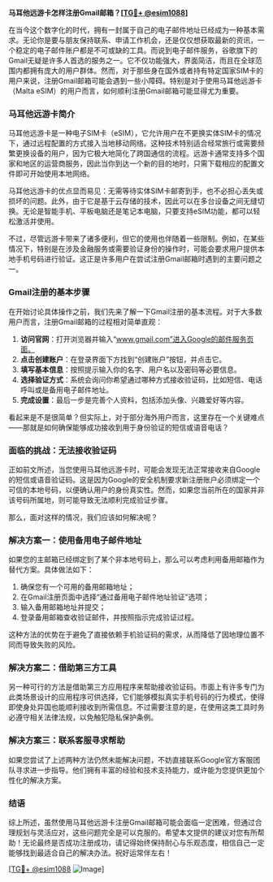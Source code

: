 **马耳他远游卡怎样注册Gmail邮箱？[[TG💪+ @esim1088](https://t.me/s/esim1088)]**

在当今这个数字化的时代，拥有一封属于自己的电子邮件地址已经成为一种基本需求。无论你是要与朋友保持联系、申请工作机会，还是仅仅想获取最新的资讯，一个稳定的电子邮件账户都是不可或缺的工具。而说到电子邮件服务，谷歌旗下的Gmail无疑是许多人首选的服务之一。它不仅功能强大，界面简洁，而且在全球范围内都拥有庞大的用户群体。然而，对于那些身在国外或者持有特定国家SIM卡的用户来说，注册Gmail邮箱可能会遇到一些小障碍。特别是对于使用马耳他远游卡（Malta eSIM）的用户而言，如何顺利注册Gmail邮箱可能显得尤为重要。

### 马耳他远游卡简介

马耳他远游卡是一种电子SIM卡（eSIM），它允许用户在不更换实体SIM卡的情况下，通过远程配置的方式接入当地移动网络。这种技术特别适合经常旅行或需要频繁更换设备的用户，因为它极大地简化了跨国通信的流程。远游卡通常支持多个国家和地区的运营商服务，因此当你到达一个新的目的地时，只需下载相应的配置文件即可开始使用本地网络。

马耳他远游卡的优点显而易见：无需等待实体SIM卡邮寄到手，也不必担心丢失或损坏的问题。此外，由于它是基于云存储的技术，因此可以在多台设备之间无缝切换。无论是智能手机、平板电脑还是笔记本电脑，只要支持eSIM功能，都可以轻松激活并使用。

不过，尽管远游卡带来了诸多便利，但它的使用也伴随着一些限制。例如，在某些情况下，特别是在涉及金融服务或需要验证身份的操作时，可能会要求用户提供本地手机号码进行验证。这正是许多用户在尝试注册Gmail邮箱时遇到的主要问题之一。

### Gmail注册的基本步骤

在开始讨论具体操作之前，我们先来了解一下Gmail注册的基本流程。对于大多数用户而言，注册Gmail邮箱的过程相对简单直观：

1. **访问官网**：打开浏览器并输入“www.gmail.com”进入Google的邮件服务页面。
2. **点击创建账户**：在登录界面下方找到“创建账户”按钮，并点击它。
3. **填写基本信息**：按照提示输入你的名字、用户名以及密码等必要信息。
4. **选择验证方式**：系统会询问你希望通过哪种方式接收验证码，比如短信、电话呼叫或是备用电子邮件地址。
5. **完成设置**：最后一步是完善个人资料，包括添加头像、兴趣爱好等内容。

看起来是不是很简单？但实际上，对于部分海外用户而言，这里存在一个关键难点——那就是如何确保能够成功接收到用于身份验证的短信或语音电话？

### 面临的挑战：无法接收验证码

正如前文所述，当您使用马耳他远游卡时，可能会发现无法正常接收来自Google的短信或语音验证码。这是因为Google的安全机制要求新注册账户必须绑定一个可信的本地号码，以便确认用户的身份真实性。然而，如果您当前所在的国家并非该号码所属地，则可能导致无法顺利完成验证步骤。

那么，面对这样的情况，我们应该如何解决呢？

### 解决方案一：使用备用电子邮件地址

如果您的主邮箱已经绑定到了某个非本地号码上，那么可以考虑利用备用邮箱作为替代方案。具体做法如下：

1. 确保您有一个可用的备用邮箱地址；
2. 在Gmail注册页面中选择“通过备用电子邮件地址验证”选项；
3. 输入备用邮箱地址并提交；
4. 登录备用邮箱查收验证邮件，并按照指示完成验证过程。

这种方法的优势在于避免了直接依赖手机验证码的需求，从而降低了因地理位置不同而导致失败的风险。

### 解决方案二：借助第三方工具

另一种可行的方法是借助第三方应用程序来帮助接收验证码。市面上有许多专门为此类场景设计的应用程序可供选择，它们能够模拟真实手机号码的行为模式，使得即使身处异国也能顺利接收到所需信息。不过需要注意的是，在使用这类工具时务必遵守相关法律法规，以免触犯隐私保护条例。

### 解决方案三：联系客服寻求帮助

如果您尝试了上述两种方法仍然未能解决问题，不妨直接联系Google官方客服团队寻求进一步指导。他们拥有丰富的经验和技术支持能力，或许能为您提供更加个性化的解决方案。

### 结语

综上所述，虽然使用马耳他远游卡注册Gmail邮箱可能会面临一定困难，但通过合理规划与灵活应对，这些问题完全是可以克服的。希望本文提供的建议对您有所帮助！无论最终是否成功注册成功，请记得始终保持耐心与乐观态度，相信自己一定能够找到最适合自己的解决办法。祝好运常伴左右！

[[TG💪+ @esim1088](https://t.me/s/esim1088) ![Image](https://i.postimg.cc/4NQfJmqS/Snipaste-2025-05-13-00-14-12.png)]